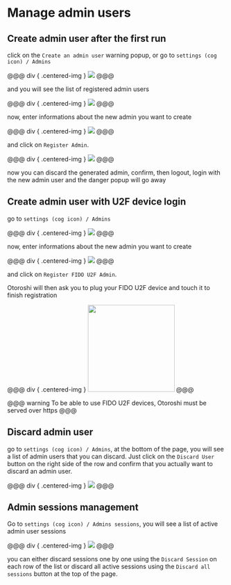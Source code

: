 # Manage admin users

## Create admin user after the first run

click on the `Create an admin user` warning popup, or go to `settings (cog icon) / Admins`

@@@ div { .centered-img }
<img src="../img/go-to-admins.png" />
@@@

and you will see the list of registered admin users

@@@ div { .centered-img }
<img src="../img/first-admins-screen.png" />
@@@

now, enter informations about the new admin you want to create 

@@@ div { .centered-img }
<img src="../img/create-admin.png" />
@@@

and click on `Register Admin`.

@@@ div { .centered-img }
<img src="../img/admin-created-admin.png" />
@@@

now you can discard the generated admin, confirm, then logout, login with the new admin user and the danger popup will go away

## Create admin user with U2F device login

go to `settings (cog icon) / Admins`

@@@ div { .centered-img }
<img src="../img/first-admins-screen.png" />
@@@

now, enter informations about the new admin you want to create 

@@@ div { .centered-img }
<img src="../img/create-admin.png" />
@@@

and click on `Register FIDO U2F Admin`.

Otoroshi will then ask you to plug your FIDO U2F device and touch it to finish registration

@@@ div { .centered-img }
<img src="https://images-na.ssl-images-amazon.com/images/I/61hwQNWpSEL._SY542_.jpg" width="200" />
@@@

@@@ warning
To be able to use FIDO U2F devices, Otoroshi must be served over https
@@@

## Discard admin user

go to `settings (cog icon) / Admins`, at the bottom of the page, you will see a list of admin users that you can discard. Just click on the `Discard User` button on the right side of the row and confirm that you actually want to discard an admin user.

@@@ div { .centered-img }
<img src="../img/discard-admin-user.png" />
@@@

## Admin sessions management

Go to `settings (cog icon) / Admins sessions`, you will see a list of active admin user sessions

@@@ div { .centered-img }
<img src="../img/admin-users-sessions.png" />
@@@

you can either discard sessions one by one using the `Discard Session` on each row of the list or discard all active sessions using the `Discard all sessions` button at the top of the page.




